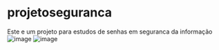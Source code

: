 # projetoseguranca
Este e um projeto para estudos de senhas em seguranca da informação 
![image](https://github.com/maxxmiliano/projetoseguranca/assets/72661974/8a36977e-0d3e-40d1-a109-b0ad0b38540a)
![image](https://github.com/maxxmiliano/projetoseguranca/assets/72661974/3d5509f1-46b7-45b4-96af-22dd57a60485)


